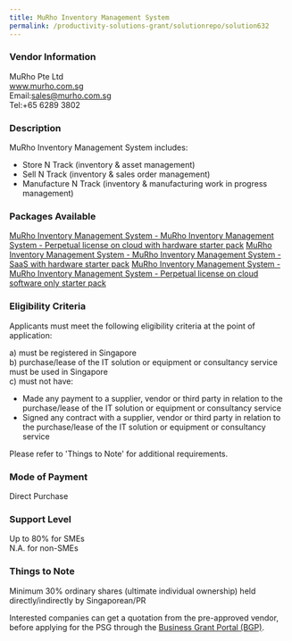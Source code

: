 ```yaml
---
title: MuRho Inventory Management System
permalink: /productivity-solutions-grant/solutionrepo/solution632
---
```


### Vendor Information
MuRho Pte Ltd <br>www.murho.com.sg<br>Email:sales@murho.com.sg<br>Tel:+65 6289 3802

### Description

MuRho Inventory Management System includes:
- Store N Track (inventory & asset management)
- Sell N Track (inventory & sales order management)
- Manufacture N Track (inventory & manufacturing work in progress management) 

### Packages Available

<a href='https://www.gobusiness.gov.sg/images/psg/MuRho_Inventory_20200003_Annex_3_20200625142512_Part_1.pdf' target='_blank'>MuRho Inventory Management System - MuRho Inventory Management System - Perpetual license on cloud with hardware starter pack</a>
<a href='https://www.gobusiness.gov.sg/images/psg/MuRho_Inventory_20200003_Annex_3_20200625142512_Part_2.pdf' target='_blank'>MuRho Inventory Management System - MuRho Inventory Management System - SaaS with hardware starter pack</a>
<a href='https://www.gobusiness.gov.sg/images/psg/MuRho_Inventory_20200003_Annex_3_20200625142512_Part_3.pdf' target='_blank'>MuRho Inventory Management System - MuRho Inventory Management System - Perpetual license on cloud software only starter pack</a>

### Eligibility Criteria

Applicants must meet the following eligibility criteria at the point of application:

a) must be registered in Singapore <br>
b) purchase/lease of the IT solution or equipment or consultancy service must be used in Singapore <br>
c) must not have:
- Made any payment to a supplier, vendor or third party in relation to the purchase/lease of the IT solution or equipment or consultancy service
- Signed any contract with a supplier, vendor or third party in relation to the purchase/lease of the IT solution or equipment or consultancy service

Please refer to 'Things to Note' for additional requirements.

### Mode of Payment
Direct Purchase

### Support Level
Up to 80% for SMEs <br>
N.A. for non-SMEs

### Things to Note
Minimum 30% ordinary shares (ultimate individual ownership) held directly/indirectly by Singaporean/PR

Interested companies can get a quotation from the pre-approved vendor, before applying for the PSG through the <a target='_blank' href='https://www.businessgrants.gov.sg/'>Business Grant Portal (BGP)</a>.
